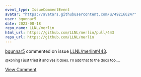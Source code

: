 ```yaml
---
event_type: IssueCommentEvent
avatar: "https://avatars.githubusercontent.com/u/49216024?"
user: bgunnar5
date: 2023-08-18
repo_name: LLNL/merlin
html_url: https://github.com/LLNL/merlin/pull/443
repo_url: https://github.com/LLNL/merlin
---
```


<a href='https://github.com/bgunnar5' target='_blank'>bgunnar5</a> commented on issue <a href='https://github.com/LLNL/merlin/pull/443' target='_blank'>LLNL/merlin#443</a>.

<small>@koning I just tried it and yes it does. I'll add that to the docs too....</small>

<a href='https://github.com/LLNL/merlin/pull/443' target='_blank'>View Comment</a>